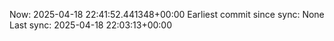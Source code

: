 Now: 2025-04-18 22:41:52.441348+00:00 Earliest commit since sync: None Last sync: 2025-04-18 22:03:13+00:00
